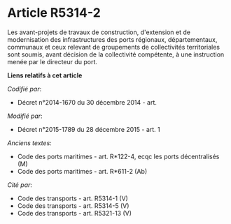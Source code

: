 # Article R5314-2

Les avant-projets de travaux de construction, d'extension et de modernisation des infrastructures des ports régionaux,
départementaux, communaux et ceux relevant de groupements de collectivités territoriales sont soumis, avant décision de la
collectivité compétente, à une instruction menée par le directeur du port.

**Liens relatifs à cet article**

_Codifié par_:

  - Décret n°2014-1670 du 30 décembre 2014 - art.

_Modifié par_:

  - Décret n°2015-1789 du 28 décembre 2015 - art. 1

_Anciens textes_:

  - Code des ports maritimes - art. R*122-4, ecqc les ports décentralisés (M)
  - Code des ports maritimes - art. R*611-2 (Ab)

_Cité par_:

  - Code des transports - art. R5314-1 (V)
  - Code des transports - art. R5314-5 (V)
  - Code des transports - art. R5321-13 (V)
